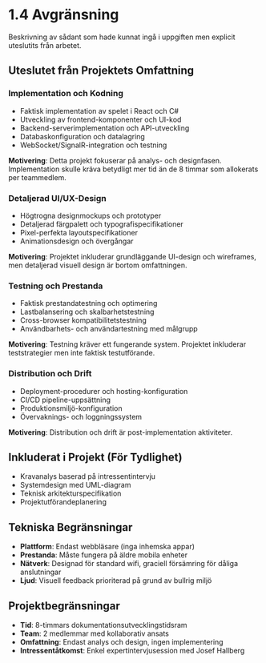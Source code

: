 # 1.4 Avgränsning

Beskrivning av sådant som hade kunnat ingå i uppgiften men explicit uteslutits från arbetet.

## Uteslutet från Projektets Omfattning

### Implementation och Kodning
- Faktisk implementation av spelet i React och C#
- Utveckling av frontend-komponenter och UI-kod
- Backend-serverimplementation och API-utveckling
- Databaskonfiguration och datalagring
- WebSocket/SignalR-integration och testning

**Motivering**: Detta projekt fokuserar på analys- och designfasen. Implementation skulle kräva betydligt mer tid än de 8 timmar som allokerats per teammedlem.

### Detaljerad UI/UX-Design
- Högtrogna designmockups och prototyper
- Detaljerad färgpalett och typografispecifikationer
- Pixel-perfekta layoutspecifikationer
- Animationsdesign och övergångar

**Motivering**: Projektet inkluderar grundläggande UI-design och wireframes, men detaljerad visuell design är bortom omfattningen.

### Testning och Prestanda
- Faktisk prestandatestning och optimering
- Lastbalansering och skalbarhetstestning
- Cross-browser kompatibilitetstestning
- Användbarhets- och användartestning med målgrupp

**Motivering**: Testning kräver ett fungerande system. Projektet inkluderar teststrategier men inte faktisk testutförande.

### Distribution och Drift
- Deployment-procedurer och hosting-konfiguration
- CI/CD pipeline-uppsättning
- Produktionsmiljö-konfiguration
- Övervaknings- och loggningssystem

**Motivering**: Distribution och drift är post-implementation aktiviteter.

## Inkluderat i Projekt (För Tydlighet)

- Kravanalys baserad på intressentintervju
- Systemdesign med UML-diagram
- Teknisk arkitekturspecifikation
- Projektutförandeplanering

## Tekniska Begränsningar
- **Plattform**: Endast webbläsare (inga inhemska appar)
- **Prestanda**: Måste fungera på äldre mobila enheter
- **Nätverk**: Designad för standard wifi, graciell försämring för dåliga anslutningar
- **Ljud**: Visuell feedback prioriterad på grund av bullrig miljö

## Projektbegränsningar  
- **Tid**: 8-timmars dokumentationsutvecklingstidsram
- **Team**: 2 medlemmar med kollaborativ ansats
- **Omfattning**: Endast analys och design, ingen implementering
- **Intressentåtkomst**: Enkel expertintervjusession med Josef Hallberg